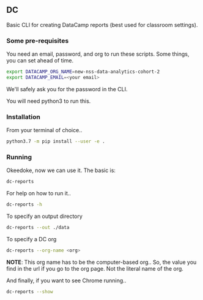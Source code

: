 ## DC

Basic CLI for creating DataCamp reports (best used for classroom settings).

### Some pre-requisites
You need an email, password, and org to run these scripts.
Some things, you can set ahead of time.

```bash
export DATACAMP_ORG_NAME=new-nss-data-analytics-cohort-2
export DATACAMP_EMAIL=<your email>
```

We'll safely ask you for the password in the CLI.

You will need python3 to run this.

### Installation
From your terminal of choice..
```bash
python3.7 -m pip install --user -e .
```

### Running

Okeedoke, now we can use it.
The basic is:

```bash
dc-reports
```

For help on how to run it.. 
```bash
dc-reports -h
```

To specify an output directory
```bash
dc-reports --out ./data
```

To specify a DC org
```bash
dc-reports --org-name <org>
```
**NOTE**:
This org name has to be the computer-based org.. 
So, the value you find in the url if you go to the org page.
Not the literal name of the org.

And finally, if you want to see Chrome running..
```bash
dc-reports --show
```

